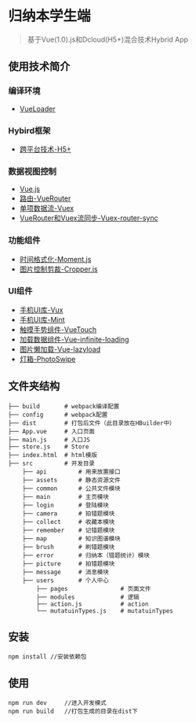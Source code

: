 ﻿# 归纳本学生端

> 基于Vue(1.0).js和Dcloud(H5+)混合技术Hybrid App


## 使用技术简介
### 编译环境
- [VueLoader][4]
### Hybird框架
- [跨平台技术-H5+][1]
### 数据视图控制
- [Vue.js][2]
- [路由-VueRouter][3]  
- [单项数据流-Vuex][6]
- [VueRouter和Vuex流同步-Vuex-router-sync][7]
### 功能组件
- [时间格式化-Moment.js][8]
- [图片控制剪裁-Cropper.js][11]
### UI组件
- [手机UI库-Vux][5]
- [手机UI库-Mint][14]
- [触摸手势组件-VueTouch][9]
- [加载数据组件-Vue-infinite-loading][10]
- [图片懒加载-Vue-lazyload][12]
- [灯箱-PhotoSwipe][13]
 
## 文件夹结构

    ├── build       # webpack编译配置
    ├── config      # webpack配置
    ├── dist        # 打包后文件（此目录放在HBuilder中）
    ├── App.vue     # 入口页面
    ├── main.js     # 入口JS
    ├── store.js    # Store
    ├── index.html  # html模版
    ├── src         # 开发目录
        ├── api         # 用来放置接口
        ├── assets      # 静态资源文件
        ├── common      # 公共文件模块
        ├── main        # 主页模块
        ├── login       # 登陆模块
        ├── camera      # 拍错题模块
        ├── collect     # 收藏本模块
        ├── remember    # 记错题模块
        ├── map         # 知识图谱模块
        ├── brush       # 刷错题模块
        ├── error       # 归纳本（错题统计）模块
        ├── picture     # 拍错题模块
        ├── message     # 消息模块
        ├── users       # 个人中心
            ├── pages               # 页面文件
            ├── modules             # 逻辑
            ├── action.js           # action
            └── mutatuinTypes.js    # mutatuinTypes


## 安装

    npm install //安装依赖包

## 使用

    npm run dev     //进入开发模式
    npm run build   //打包生成的目录在dist下


  [1]: http://www.dcloud.io/runtime.html
  [2]: http://cn.vuejs.org/guide/
  [3]: http://router.vuejs.org/zh-cn/index.html
  [4]: http://vue-loader.vuejs.org/en/index.html
  [5]: https://vuxjs.gitbooks.io/vux/content/about/component-standard.html
  [6]: http://vuex.vuejs.org/zh-cn/index.html
  [7]: https://github.com/vuejs/vuex-router-sync
  [8]: http://momentjs.cn/
  [9]: https://github.com/vuejs/vue-touch
  [10]: https://peachscript.github.io/vue-infinite-loading/#!/slots
  [11]: https://fengyuanchen.github.io/cropperjs/
  [12]: https://github.com/hilongjw/vue-lazyload
  [13]: https://github.com/dimsemenov/PhotoSwipe
  [14]: https://github.com/ElemeFE/mint-ui/tree/1.x
  